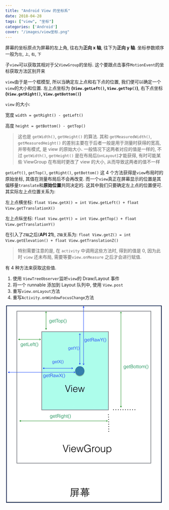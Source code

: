```yaml
---
title: "Android View 的坐标系"
date: 2018-04-28
tags: ["view", "坐标"]
categories: ['Android']
cover: "/images/view坐标.png"
---
```


屏幕的坐标原点为屏幕的左上角, 往右为**正向 x 轴**, 往下为**正向 y 轴**. 坐标参数顺序一般为`左`, `上`, `右`, `下`

子`view`可以获取其相对于父`ViewGroup`的坐标. 这个要跟点击事件`MotionEvent`的坐标获取方法区别开来

`view`由于是一个框模型, 所以当确定左上点和右下点的位置, 我们便可以确定一个`view`的大小和位置.
左上点坐标为 **(`View.getLeft()`, `View.getTop()`)**, 右下点坐标 **(`View.getRight()`, `View.getBottom()`)**

`view` 的大小:

宽度 `width = getRight() - getLeft()`

高度 `height = getBottom() - getTop()`

> 这也是 `getWidth()`, `getHeight()` 的算法. 其和 `getMeasuredWidth()`, `getMeasuredHeight()` 的差别主要在于后者一般是用于测量时获得的宽高, 并带有模式, 是 view 的原始大小. 一般情况下这两者对应的值是一样的, 不过 `getWidth()`, `getHeight()` 是在布局后(`onLayout`)才能获得, 有时可能某些 ViewGroup 在布局时更改了 view 的大小, 从而导致这两者的值不一样

`getLeft()`, `getTop()`, `getRight()`, `getBottom()` 这 4 个方法获得是`view`布局时的原始坐标, 其值在测量布局后不会再改变. 而一个`view`真正在屏幕显示的位置是其偏移量`translate`和**原始位置**共同决定的. 这其中我们只要确定左上点的位置便可. 其实际左上点位置关系为:

左上点横坐标: `float View.getX() = int View.getLeft() + float View.getTranslationX()`

左上点纵坐标: `float View.getY() = int View.getTop() + float View.getTranslationY()`

在引入了`Z轴`之后(**API 21**), `Z轴`关系为: `float View.getZ() = int View.getElevation() + float View.getTranslationZ()`

> 特别需要注意的是, 在 `activity` 中调用这些方法时, 得到的值是 0, 因为此时 `view` 还未布局, 需要等要`view.onMeasure` 之后才会进行赋值.

有 4 种方法来获取这些值.

1. 使用 `ViewTreeObserver`监听`view`的 Draw/Layout 事件
2. 将一个 runnable 添加到 Layout 队列中, 使用 `View.post`
3. 重写`view.onLayout`方法
4. 重写`Activity.onWindowFocusChange`方法

![view坐标](/images/view坐标.png)
